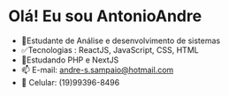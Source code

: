 # Olá! Eu sou AntonioAndre

- 👋Estudante de Análise e desenvolvimento de sistemas
- ✅Tecnologias : ReactJS, JavaScript, CSS, HTML
- 🌱Estudando PHP e NextJS
- 📫 E-mail: andre-s.sampaio@hotmail.com
- 📱 Celular: (19)99396-8496
